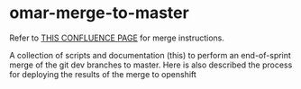 # omar-merge-to-master

Refer to [THIS CONFLUENCE PAGE](https://radiantsolutions.atlassian.net/wiki/spaces/OC2S/pages/70647849/OMAR+Merge-to-Master+and+Release+Process) for merge instructions.

A collection of scripts and documentation (this) to perform an end-of-sprint merge of the git dev branches to master. Here is also described the process for deploying the results of the merge to openshift 
